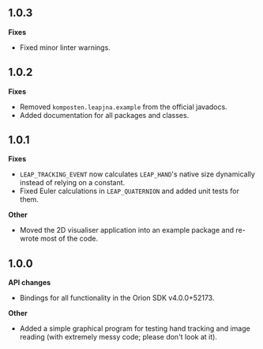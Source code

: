 ## 1.0.3
**Fixes**
- Fixed minor linter warnings.

## 1.0.2
**Fixes**
- Removed `komposten.leapjna.example` from the official javadocs.
- Added documentation for all packages and classes.

## 1.0.1
**Fixes**
- `LEAP_TRACKING_EVENT` now calculates `LEAP_HAND`'s native size dynamically instead of relying on a constant.
- Fixed Euler calculations in `LEAP_QUATERNION` and added unit tests for them.

**Other**
- Moved the 2D visualiser application into an example package and re-wrote most of the code.

## 1.0.0
**API changes**
- Bindings for all functionality in the Orion SDK v4.0.0+52173.

**Other**
- Added a simple graphical program for testing hand tracking and image reading (with extremely messy code; please don't look at it).
